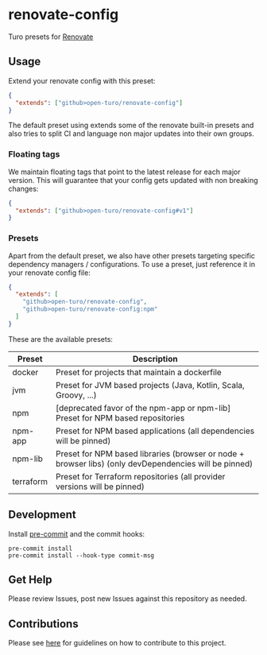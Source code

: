 # renovate-config

Turo presets for [Renovate](https://renovatebot.com)

## Usage

Extend your renovate config with this preset:

```json
{
  "extends": ["github>open-turo/renovate-config"]
}
```

The default preset using extends some of the renovate built-in presets and also tries to split CI and language non
major updates into their own groups.

### Floating tags

We maintain floating tags that point to the latest release for each major version. This will guarantee that your
config gets updated with non breaking changes:

```json
{
  "extends": ["github>open-turo/renovate-config#v1"]
}
```

### Presets

Apart from the default preset, we also have other presets targeting specific dependency managers / configurations.
To use a preset, just reference it in your renovate config file:

```json
{
  "extends": [
    "github>open-turo/renovate-config",
    "github>open-turo/renovate-config:npm"
  ]
}
```

These are the available presets:

| Preset    | Description                                                                                           |
| --------- | ----------------------------------------------------------------------------------------------------- |
| docker    | Preset for projects that maintain a dockerfile                                                        |
| jvm       | Preset for JVM based projects (Java, Kotlin, Scala, Groovy, ...)                                      |
| npm       | [deprecated favor of the npm-app or npm-lib] Preset for NPM based repositories                        |
| npm-app   | Preset for NPM based applications (all dependencies will be pinned)                                   |
| npm-lib   | Preset for NPM based libraries (browser or node + browser libs) (only devDependencies will be pinned) |
| terraform | Preset for Terraform repositories (all provider versions will be pinned)                              |

## Development

Install [pre-commit](https://pre-commit.com/) and the commit hooks:

```shell
pre-commit install
pre-commit install --hook-type commit-msg
```

## Get Help

Please review Issues, post new Issues against this repository as needed.

## Contributions

Please see [here](https://github.com/open-turo/contributions) for guidelines on how to contribute to this project.
